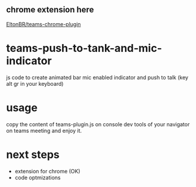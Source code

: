 ## chrome extension here

[EltonBR/teams-chrome-plugin](https://github.com/EltonBR/teams-chrome-plugin)

# teams-push-to-tank-and-mic-indicator
js code to create animated bar mic enabled indicator and push to talk (key alt gr in your keyboard)


# usage 

copy the content of teams-plugin.js on console dev tools of your navigator on teams meeting and enjoy it.

# next steps

* extension for chrome (OK)
* code optmizations
